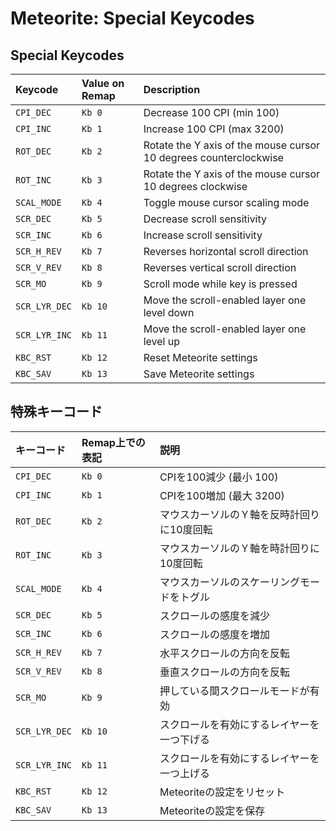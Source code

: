 # Meteorite: Special Keycodes
## Special Keycodes

| Keycode    | Value on Remap  | Description                                                       |
|:-----------|:----------------|:------------------------------------------------------------------|
| `CPI_DEC`  | `Kb 0`          |  Decrease 100 CPI (min 100)                                        |
| `CPI_INC`  | `Kb 1`          |  Increase 100 CPI (max 3200)                                       |
| `ROT_DEC`  | `Kb 2`          |  Rotate the Y axis of the mouse cursor 10 degrees counterclockwise |
| `ROT_INC`  | `Kb 3`          |  Rotate the Y axis of the mouse cursor 10 degrees clockwise        |
| `SCAL_MODE`| `Kb 4`          |  Toggle mouse cursor scaling mode                                  |
| `SCR_DEC`  | `Kb 5`          |  Decrease scroll sensitivity                                       |
| `SCR_INC`  | `Kb 6`          |  Increase scroll sensitivity                                       |
| `SCR_H_REV`| `Kb 7`          |  Reverses horizontal scroll direction                              |
| `SCR_V_REV`| `Kb 8`          |  Reverses vertical scroll direction                                |
| `SCR_MO`   | `Kb 9`          |  Scroll mode while key is pressed                                  |
| `SCR_LYR_DEC`| `Kb 10`       |  Move the scroll-enabled layer one level down                      |
| `SCR_LYR_INC`| `Kb 11`       |  Move the scroll-enabled layer one level up                        |
| `KBC_RST`  | `Kb 12`         |  Reset Meteorite settings                                          |
| `KBC_SAV`  | `Kb 13`         |  Save Meteorite settings                                           |

## 特殊キーコード

| キーコード   | Remap上での表記  | 説明                                                               |
|:-----------|:----------------|:------------------------------------------------------------------|
| `CPI_DEC`  | `Kb 0`          | CPIを100減少 (最小 100)                                             |
| `CPI_INC`  | `Kb 1`          | CPIを100増加 (最大 3200)                                            |
| `ROT_DEC`  | `Kb 2`          | マウスカーソルのＹ軸を反時計回りに10度回転                               |
| `ROT_INC`  | `Kb 3`          | マウスカーソルのＹ軸を時計回りに10度回転                                 |
| `SCAL_MODE`| `Kb 4`          | マウスカーソルのスケーリングモードをトグル                               |
| `SCR_DEC`  | `Kb 5`          | スクロールの感度を減少                                                |
| `SCR_INC`  | `Kb 6`          | スクロールの感度を増加                                                |
| `SCR_H_REV`| `Kb 7`          | 水平スクロールの方向を反転                                             |
| `SCR_V_REV`| `Kb 8`          | 垂直スクロールの方向を反転                                            |
| `SCR_MO`   | `Kb 9`          | 押している間スクロールモードが有効                                      |
| `SCR_LYR_DEC`| `Kb 10`       | スクロールを有効にするレイヤーを一つ下げる                               |
| `SCR_LYR_INC`| `Kb 11`       | スクロールを有効にするレイヤーを一つ上げる                               |
| `KBC_RST`  | `Kb 12`         | Meteoriteの設定をリセット                                            |
| `KBC_SAV`  | `Kb 13`         | Meteoriteの設定を保存                                               |
